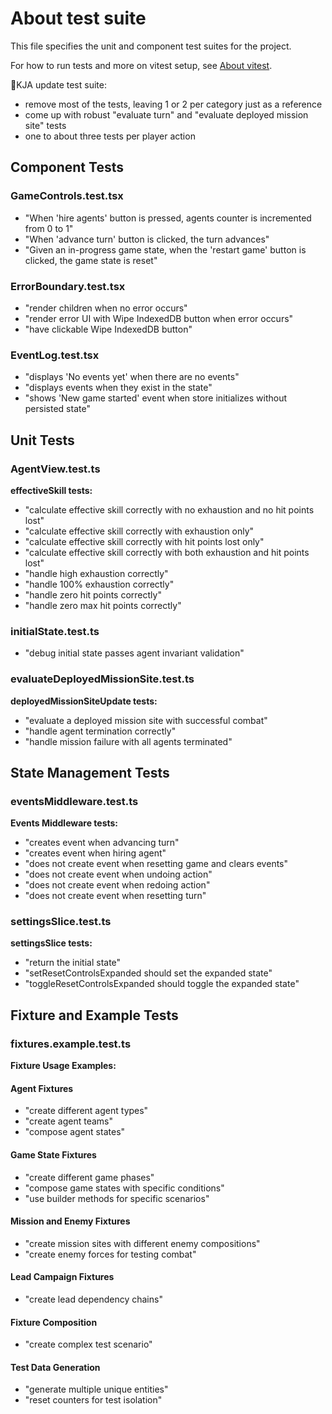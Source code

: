 # About test suite

This file specifies the unit and component test suites for the project.

For how to run tests and more on vitest setup, see [About vitest](../setup/about_vitest.md).

🚧KJA update test suite:
- remove most of the tests, leaving 1 or 2 per category just as a reference
- come up with robust "evaluate turn" and "evaluate deployed mission site" tests
- one to about three tests per player action

## Component Tests

### GameControls.test.tsx

- "When 'hire agents' button is pressed, agents counter is incremented from 0 to 1"
- "When 'advance turn' button is clicked, the turn advances"
- "Given an in-progress game state, when the 'restart game' button is clicked, the game state is reset"

### ErrorBoundary.test.tsx

- "render children when no error occurs"
- "render error UI with Wipe IndexedDB button when error occurs"
- "have clickable Wipe IndexedDB button"

### EventLog.test.tsx

- "displays 'No events yet' when there are no events"
- "displays events when they exist in the state"
- "shows 'New game started' event when store initializes without persisted state"

## Unit Tests

### AgentView.test.ts

**effectiveSkill tests:**
- "calculate effective skill correctly with no exhaustion and no hit points lost"
- "calculate effective skill correctly with exhaustion only"
- "calculate effective skill correctly with hit points lost only"
- "calculate effective skill correctly with both exhaustion and hit points lost"
- "handle high exhaustion correctly"
- "handle 100% exhaustion correctly"
- "handle zero hit points correctly"
- "handle zero max hit points correctly"

### initialState.test.ts

- "debug initial state passes agent invariant validation"

### evaluateDeployedMissionSite.test.ts

**deployedMissionSiteUpdate tests:**
- "evaluate a deployed mission site with successful combat"
- "handle agent termination correctly"
- "handle mission failure with all agents terminated"

## State Management Tests

### eventsMiddleware.test.ts

**Events Middleware tests:**
- "creates event when advancing turn"
- "creates event when hiring agent"
- "does not create event when resetting game and clears events"
- "does not create event when undoing action"
- "does not create event when redoing action"
- "does not create event when resetting turn"

### settingsSlice.test.ts

**settingsSlice tests:**
- "return the initial state"
- "setResetControlsExpanded should set the expanded state"
- "toggleResetControlsExpanded should toggle the expanded state"

## Fixture and Example Tests

### fixtures.example.test.ts

**Fixture Usage Examples:**

#### Agent Fixtures

- "create different agent types"
- "create agent teams"
- "compose agent states"

#### Game State Fixtures

- "create different game phases"
- "compose game states with specific conditions"
- "use builder methods for specific scenarios"

#### Mission and Enemy Fixtures

- "create mission sites with different enemy compositions"
- "create enemy forces for testing combat"

#### Lead Campaign Fixtures

- "create lead dependency chains"

#### Fixture Composition

- "create complex test scenario"

#### Test Data Generation

- "generate multiple unique entities"
- "reset counters for test isolation"
